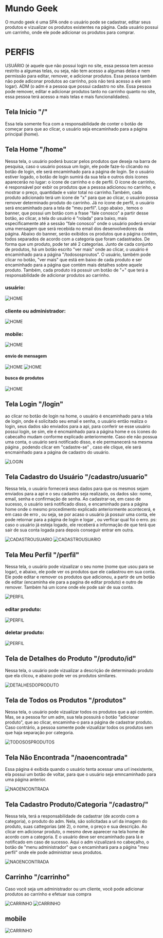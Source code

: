 # Mundo Geek
O mundo geek é uma SPA onde o usuário pode se cadastrar, editar seus produtos e vizualizar os produtos existentes na página. Cada usuário possui um carrinho, onde ele pode adicionar os produtos para comprar. 

# PERFIS

USUÁRIO (é aquele que não possui login no site, essa pessoa tem acesso restrito a algumas telas, ou seja, não tem acesso a algumas delas e nem permissão para editar, remover, e adicionar produtos. Essa pessoa também não pode adiconar produtos ao carrinho, pois não terá acesso a ele sem logar). ADM (o adm é a pessoa que possui cadastro no site. Essa pessoa pode remover, editar e adicionar produtos tanto no carrinho quanto no site, essa pessoa terá acesso a mais telas e mais funcionalidades). 

## Tela Inicio "/"

Essa  tela somente fica com a responsabilidade de conter o botão de começar para que ao clicar, o usuário seja encaminhado para a página principal (home).

## Tela Home "/home"

Nessa tela,  o  usuário poderá buscar pelos produtos que deseja na barra de pesquisa, caso o usuário possua um login, ele pode faze-lo clicando no botão de login, ele será encaminhado para a página de login. Se o usuário estiver logado, o botão de login sumirá da sua tela e outros dois ícones aparecerão no lugar: o ícone de carrinho e o de perfil. O ícone de carrinho, é responsável por exbir os produtos que a pessoa adicionou no carrinho, e mostrar o preço, quantidade e valor total no carrinho.Também, cada produto adicionado terá um ícone de "x" para que ao clicar, o usuário possa remover determinado produto do carrinho. Já no ícone de perfil, o usuário será encaminhado para a tela de "meu perfil". Logo abaixo , temos o banner, que possui um botão com a frase "fale conosco" a partir desse botão, ao clicar, a tela do usuário é "rolada" para baixo, mais especificamente até a sessão "fale conosco" onde o usuário poderá enviar uma mensagem que será recebida no email dos desenvolvedores da página. Abaixo do banner, serão exibidos os produtos que a página contém, todos separados de acordo com a categoria que foram cadastrados. De forma que um produto,  pode ter até 2 categorias. Junto de cada conjunto de produtos, há um botão escrito "ver mais" onde ao clicar, o usuário é encaminhado para a página "/todososproutos". O usuário, também pode clicar no botão, "ver mais" que está em baixo de cada produto e ser encaminhado para a página que contém mais detalhes sobre aquele produto.  Também, cada produto irá possuir um botão de "+" que terá a responsabilidade de adicionar produtos ao carrinho. 

### usuário: 
![HOME](./prints/gif1.gif)

### cliente ou administrador: 
![HOME](./prints/gif2.gif)

### mobile: 
![HOME](./prints/gif5.gif)

#### envio de mensagem
![HOME](./prints/gif3.gif)
![HOME](./prints/img1.PNG)

#### busca de produtos 
![HOME](./prints/gif4.gif)


## Tela Login "/login"

ao clicar no botão de login na home, o usuário é encaminhado para a tela de login, onde é solicitado seu email e senha, o usuário então realiza o login, seus dados são enviados para a api, para conferir se esse usuário possui login, se sim, ele é encmainhado para a página home e os ícones do cabecalho mudam conforme explicado anteriormente. Caso ele não possua uma conta, o usuário será notificado disso, e ele permanecerá na mesma página , podendo clicar em  "cadastre-se" , caso ele clique, ele será encmainhado para a página de cadastro do usuário. 

![LOGIN](./prints/gif6.gif)

## Tela Cadastro do Usuário "/cadastro/usuario"

Nessa tela, o usuário fornecerá seus dados para que os mesmos sejam enviados para a api e o seu cadastro seja realizado, os dados são: nome, email, senha e confirmação de senha. Ao cadastrar-se, em caso de sucesso, o usuário será notificado disso, e encaminhado para  a página home onde o mesmo procedimento explicado anteriormente acontecerá, e em caso de erro , ou seja, se por acaso o usuário já possuir uma conta, ele pode retornar para a página de login e logar , ou verficar qual foi o erro.
ps: caso o usuário já esteja logado, ele receberá a informação de que terá que sair de sua conta logada para depois conseguir entrar em outra. 

![CADASTROUSUARIO](./prints/gif7.gif)
![CADASTROUSUARIO](./prints/gif8.gif)

## Tela Meu Perfil "/perfil"

Nessa tela, o usuário pode vizualizar o seu nome (nome que usou para se logar), e abaixo, ele pode ver os produtos que ele cadastrou em sua conta. Ele pode editar e remover os produtos que adicionou, a partir de um botão de editar (encaminha ele para a pagina de editar produto)  e outro de remover. Também há um ícone onde ele pode sair de sua conta. 

![PERFIL](./prints/gif9.gif)

### editar produto:
![PERFIL](./prints/gif10.gif)

### deletar produto: 
![PERFIL](./prints/gif11.gif)

## Tela de Detalhes do Produto "/produto/id"

Nessa tela, o usuário pode vizualizar a descrição de determinado produto que ela clicou, e abaixo pode ver os produtos  similares. 

![DETALHESDOPRODUTO](./prints/gif12.gif)

## Tela de Todos os Produtos "/produtos"

Nessa tela, o usuário pode vizualizar todos os produtos que a api contém. Mas, se a pessoa for um adm, sua tela possuirá o botão "adicionar produto", que ao clicar, encaminha-o para a página de cadastrar produto. Caso contrário, a pessoa somente pode vizualizar todos os produtos sem que haja separação por categoria. 

![TODOSOSPRODUTOS](./prints/gif14.gif)

## Tela Não Encontrada "/naoencontrada"

Essa página é exibida quando o usuário tenta acessar uma url inexistente, ela possui um botão de voltar, para que o usuário seja emncaminhado para uma página anterior.

![NAOENCONTRADA](./prints/gif13.gif)

## Tela Cadastro Produto/Categoria "/cadastro/"

Nessa tela,  terá a responsabilidade de cadastrar (de acordo com a categoria), o produto do adm. Nela, são solicitadas a url da imagem do produto, suas cattegorias (até 2), o nome, o preço e sua descrição. Ao clicar em adicionar produto, o mesmo deve aparecer na  tela home  de acordo com a categoria. E o usuário deve ser encaminhado para lá e notificado em caso de sucesso.  Aqui o adm vizualizará no cabeçalho, o botão de "menu administrador" que o encaminhará para a página "meu perfil" onde ele pode administrar seus produtos. 

![NAOENCONTRADA](./prints/gif15.gif)

## Carrinho "/carrinho"

Caso você seja um administrador ou um cliente, você pode adicionar produtos ao carrinho e efetuar sua compra

![CARRINHO](./prints/gif16.gif)
![CARRINHO](./prints/gif17.gif)

## mobile 

![CARRINHO](./prints/gif18.gif)

